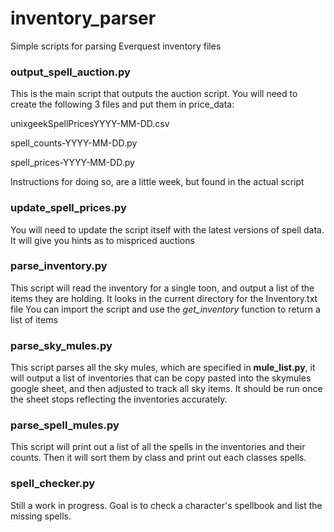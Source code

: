 # inventory_parser
Simple scripts for parsing Everquest inventory files

### output_spell_auction.py
This is the main script that outputs the auction script.
You will need to create the following 3 files and put them in price_data:

unixgeekSpellPricesYYYY-MM-DD.csv

spell_counts-YYYY-MM-DD.py

spell_prices-YYYY-MM-DD.py


Instructions for doing so, are a little week, but found in the actual script

### update_spell_prices.py
You will need to update the script itself with the latest versions of spell data.
It will give you hints as to mispriced auctions

### parse_inventory.py 
This script will read the inventory for a single toon, and output a list of the items they are holding. 
It looks in the current directory for the Inventory.txt file
You can import the script and use the *get_inventory* function to return a list of items

### parse_sky_mules.py
This script parses all the sky mules, which are specified in **mule_list.py**, it will output a list of
inventories that can be copy pasted into the skymules google sheet, and then adjusted to track all sky
items. It should be run once the sheet stops reflecting the inventories accurately.

### parse_spell_mules.py
This script will print out a list of all the spells in the inventories and their counts. Then it will sort
them by class and print out each classes spells.

### spell_checker.py
Still a work in progress. Goal is to check a character's spellbook and list the missing spells.



